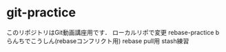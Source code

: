 # git-practice
このリポジトリはGit動画講座用です．
ローカルリポで変更
rebase-practice bらんちでこうしん(rebaseコンフリクト用)
rebase pull用
stash練習
